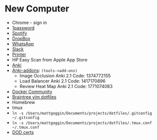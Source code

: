 # New Computer
* Chrome - sign in
* [1password](https://1password.com/)
* [Spotify](https://www.spotify.com/us/download/other/)
* [DropBox](https://www.dropbox.com)
* [WhatsApp](https://www.whatsapp.com/download)
* [Slack](https://slack.com/downloads/mac)
* [Printer](https://123.hp.com/us/en/devices/dj3700ia) 
* HP Easy Scan from Apple App Store
* [Anki](https://apps.ankiweb.net/)
* [Anki-addons](https://medshamim.com/med/must-have-anki-add-ons): `(tools->add-ons)`
  * Image Occlusion Anki 2.1 Code: 1374772155
  * Load Balancer Anki 2.1 Code: 1417170896
  * Review Heat Map Anki 2.1 Code: 1771074083
* [Docker Community](https://hub.docker.com/editions/community/docker-ce-desktop-mac/)
* [Braintree vim dotfiles](https://github.com/braintreeps/vim_dotfiles)
* Homebrew
* tmux
* `ln -s /Users/mattgoggin/Documents/projects/dotfiles/.gitconfig ~/.gitconfig`
* `ln -s /Users/mattgoggin/Documents/projects/dotfiles/.tmux.conf ~/.tmux.conf`
* [DOD certs](https://militarycac.com/macnotes.htm)
